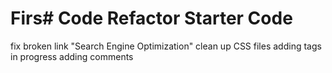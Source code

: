 # Firs# Code Refactor Starter Code
fix broken link "Search Engine Optimization"
clean up CSS files
adding tags in progress
adding comments
